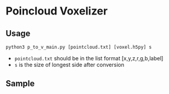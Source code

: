 
# Poincloud Voxelizer


## Usage
```
python3 p_to_v_main.py [pointcloud.txt] [voxel.h5py] s
```
- `pointcloud.txt` should be in the list format [x,y,z,r,g,b,label]
- `s` is the size of longest side after conversion

## Sample
